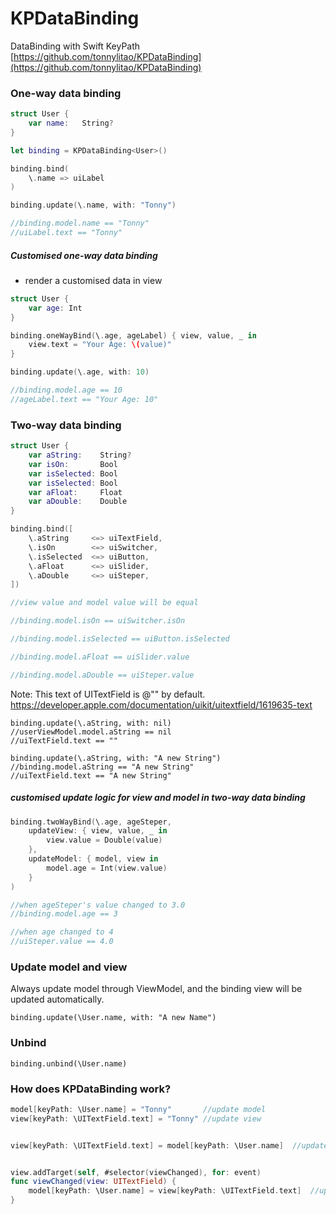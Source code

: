 # KPDataBinding
DataBinding with Swift KeyPath
[https://github.com/tonnylitao/KPDataBinding](https://github.com/tonnylitao/KPDataBinding)

### One-way data binding
```swift
struct User {
    var name:   String?
}

let binding = KPDataBinding<User>()

binding.bind(
    \.name => uiLabel
)

binding.update(\.name, with: "Tonny")

//binding.model.name == "Tonny"
//uiLabel.text == "Tonny"
```
##### Customised one-way data binding

* render a customised data in view

```swift
struct User {
    var age: Int
}

binding.oneWayBind(\.age, ageLabel) { view, value, _ in
    view.text = "Your Age: \(value)"
}

binding.update(\.age, with: 10)

//binding.model.age == 10
//ageLabel.text == "Your Age: 10"
```

### Two-way data binding

```swift
struct User {
    var aString:    String?
    var isOn:       Bool
    var isSelected: Bool
    var isSelected: Bool
    var aFloat:     Float
    var aDouble:    Double
}

binding.bind([
    \.aString     <=> uiTextField,
    \.isOn        <=> uiSwitcher,
    \.isSelected  <=> uiButton,
    \.aFloat      <=> uiSlider,
    \.aDouble     <=> uiSteper,
])

//view value and model value will be equal 

//binding.model.isOn == uiSwitcher.isOn

//binding.model.isSelected == uiButton.isSelected

//binding.model.aFloat == uiSlider.value

//binding.model.aDouble == uiSteper.value
```

Note: This text of UITextField is @"" by default. https://developer.apple.com/documentation/uikit/uitextfield/1619635-text

```
binding.update(\.aString, with: nil)
//userViewModel.model.aString == nil
//uiTextField.text == ""

binding.update(\.aString, with: "A new String")
//binding.model.aString == "A new String"
//uiTextField.text == "A new String"
```

##### customised update logic for view and model in two-way data binding

```swift
binding.twoWayBind(\.age, ageSteper, 
	updateView: { view, value, _ in
		view.value = Double(value)
	}, 
	updateModel: { model, view in
		model.age = Int(view.value)
	}
)

//when ageSteper's value changed to 3.0
//binding.model.age == 3

//when age changed to 4
//uiSteper.value == 4.0

```

### Update model and view

Always update model through ViewModel, and the binding view will be updated automatically.

```
binding.update(\User.name, with: "A new Name")
```

### Unbind

```
binding.unbind(\User.name)
```

### How does KPDataBinding work?

```swift
model[keyPath: \User.name] = "Tonny"       //update model
view[keyPath: \UITextField.text] = "Tonny" //update view


view[keyPath: \UITextField.text] = model[keyPath: \User.name]  //update view from model


view.addTarget(self, #selector(viewChanged), for: event)
func viewChanged(view: UITextField) {
    model[keyPath: \User.name] = view[keyPath: \UITextField.text]  //update model from view
}
```
